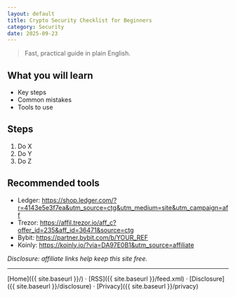 ```yaml
---
layout: default
title: Crypto Security Checklist for Beginners
category: Security
date: 2025-09-23
---
```


> Fast, practical guide in plain English.

## What you will learn
- Key steps
- Common mistakes
- Tools to use

## Steps
1. Do X
2. Do Y
3. Do Z

## Recommended tools
- Ledger: https://shop.ledger.com/?r=4143e5e3f7ea&utm_source=ctg&utm_medium=site&utm_campaign=aff
- Trezor: https://affil.trezor.io/aff_c?offer_id=235&aff_id=36471&source=ctg
- Bybit: https://partner.bybit.com/b/YOUR_REF
- Koinly: https://koinly.io/?via=DA97E0B1&utm_source=affiliate

*Disclosure: affiliate links help keep this site free.*

---

[Home]({{ site.baseurl }}/) · [RSS]({{ site.baseurl }}/feed.xml) · [Disclosure]({{ site.baseurl }}/disclosure) · [Privacy]({{ site.baseurl }}/privacy)

